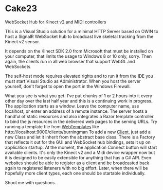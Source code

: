 # Cake23
WebSocket Hub for Kinect v2 and MIDI controllers

This is a Visual Studio solution for a minimal HTTP Server based on OWIN to host a SignalR WebSocket hub to broadcast live skeletal tracking from the Kinect v2 sensor.

It depends on the Kinect SDK 2.0 from Microsoft that must be installed on your computer, that limits the usage to Windows 8 or 10 only, sorry. Then again, the clients run in all web browser that support WebGL and WebSockets.

The self-host mode requires elevated rights and to run it from the IDE you must start Visual Studio as Administrator. When you host the server yourself, don't forget to open the port in the Windows Firewall.

What you see is what you get. I've put chunks of 1 or 2 hours into it every other day over the last half year and this is a continuing work in progress. The application starts as a window. Leave the computer name, use localhost, or enter an address of a remote instance. The server hosts a handful of static resources and also integrates a Razor template controller to bind the js resources in the delivered web pages to the serving URLs. Try running a template file from [WebTemplates](Cake23/WebTemplates) like http://localhost:9000/clients/burningman
To add a new [Client](Cake23/Connection/Clients), just add a new Class and let it inherit from the abstract base class. There is a Factory that reflects it out for the GUI and WebSocket hub bindings, sets it up on application startup. At the moment, the application Connect button will start available clients. It's only the Kinect v2 and a Midi device wrapper now but it is designed to be easily extensible for anything that has a C# API. Even websites should be able to register as a client and be broadcasted back again to registered listeners with no big effort. Later, when there will be hopefully more client types, each one should be startable individually.

Shoot me with questions.